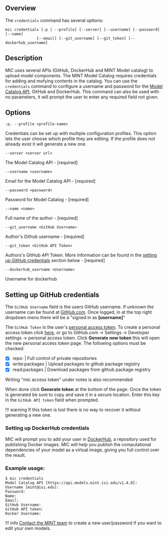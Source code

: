 ## Overview
The `credentials` command has several options:
```
mic credentials [-p | --profile] [--server] [--username] [--password] [--name] 
              [--email] [--git_username] [--git_token] [--dockerhub_username] 
``` 

## Description

MIC uses several APIs (GitHub, DockerHub and MINT Model catalog) to upload model components. The MINT Model Catalog requires credentials for adding and mofying contents in the catalog. You can use the `credentials` command to configure a username and password for the [Model Catalog API](https://model-catalog-python-api-client.readthedocs.io/en/latest/endpoints/), GitHub and DockerHub. This command can also be used with no parameters, it will prompt the user to enter any required field not given. 

## Options

`-p, --profile <profile-name>`

Credentials can be set up with multiple configuration profiles. This option lets the user choose which profile they are editing. If the profile does not already exist it will generate a new one.
    
`--server <server url> `

The Model Catalog API - [required]

`--username <username>`

Email for the Model Catalog API - [required]

`--password <password>`

Password for Model Catalog - [required]

`--name <name>`

Full name of the author - [required]

`--git_username <GitHub Username>`

Author's Github username - [required]

`--git_token <GitHub API Token>`

Authors's GitHub API Token. More information can be found in the [setting up GitHub credentials](#GitHubCreds) section below - [required]

`--dockerhub_username <Username>`

Username for dockerhub


## <a name="GitHubCreds">Setting up GitHub credentials</a> 
 
The `GitHub Username` field is the users GitHub username. If unknown the username can be found at [GitHub.com](https://github.com/). Once logged, in at the top right dropdown menu there will be a "signed in as **[username]**"

The `GitHub Token` is the user's [personal access token](https://help.github.com/en/github/authenticating-to-github/creating-a-personal-access-token-for-the-command-line). To create a personal access token click [here](https://github.com/settings/tokens/new), or go to GitHub.com -> Settings -> Developer settings -> personal access token. Click **Generate new token** this will open the new personal access token page. The following options must be checked:
  
  - [x] repo: | Full control of private repositories
  - [x] write:packages | Upload packages to github package registry
  - [x] read:packages | Download packages from github package registry
 
 Writing "mic access token" under notes is also recommended 
 
 When done click **Generate token** at the bottom of the page. Once the token is generated be sure to copy and save it in a secure location. Enter this key in the `GitHub API token` field when prompted. 

!!! warning
    If this token is lost there is no way to recover it without generating a new one.

### Setting up DockerHub credentials
MIC will prompt you to add your user in [DockerHub](hub.docker.com/), a repository used for publishing Docker images. MIC will help you publish the computational dependencies of your model as a virtual image, giving you full control over the result.

### Example usage:

```
$ mic credentials
Model Catalog API [https://api.models.mint.isi.edu/v1.4.0]:
Username [mint@isi.edu]:
Password:
Name: 
Email:
GitHub Username:
GitHub API token:
Docker Username: 
```


!!! info
    [Contact the MINT team](mailto:mint@mailman.isi.edu) to create a new user/password if you want to edit your own models.
